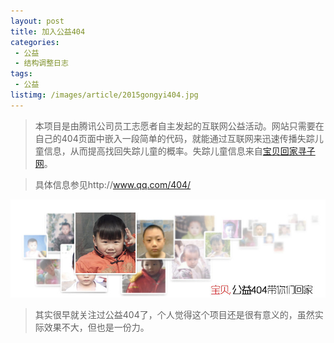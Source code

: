 ```yaml
---
layout: post
title: 加入公益404
categories:
 - 公益
 - 结构调整日志
tags:
 - 公益
listimg: /images/article/2015gongyi404.jpg
---
```


>本项目是由腾讯公司员工志愿者自主发起的互联网公益活动。网站只需要在自己的404页面中嵌入一段简单的代码，就能通过互联网来迅速传播失踪儿童信息，从而提高找回失踪儿童的概率。失踪儿童信息来自[宝贝回家寻子网](http://bbs.baobeihuijia.com/forum.php)。

>具体信息参见http://www.qq.com/404/

<!-- more -->

![宝贝，公益404带你们回家](/images/article/2015gongyi404.jpg)

>其实很早就关注过公益404了，个人觉得这个项目还是很有意义的，虽然实际效果不大，但也是一份力。


